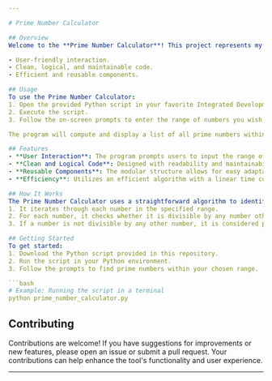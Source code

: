 ```yaml
---

# Prime Number Calculator

## Overview
Welcome to the **Prime Number Calculator**! This project represents my first portfolio piece developed during my software engineering bootcamp. The goal is to provide a straightforward yet powerful tool to find prime numbers within a user-specified range. It highlights:

- User-friendly interaction.
- Clean, logical, and maintainable code.
- Efficient and reusable components.

## Usage
To use the Prime Number Calculator:
1. Open the provided Python script in your favorite Integrated Development Environment (IDE).
2. Execute the script.
3. Follow the on-screen prompts to enter the range of numbers you wish to analyze.

The program will compute and display a list of all prime numbers within the specified range.

## Features
- **User Interaction**: The program prompts users to input the range of numbers they want to analyze for prime numbers.
- **Clean and Logical Code**: Designed with readability and maintainability in mind.
- **Reusable Components**: The modular structure allows for easy adaptation and reuse of code in other projects.
- **Efficiency**: Utilizes an efficient algorithm with a linear time complexity of O(n).

## How It Works
The Prime Number Calculator uses a straightforward algorithm to identify prime numbers:
1. It iterates through each number in the specified range.
2. For each number, it checks whether it is divisible by any number other than 1 and itself.
3. If a number is not divisible by any other number, it is considered prime and added to the list of prime numbers.

## Getting Started
To get started:
1. Download the Python script provided in this repository.
2. Run the script in your Python environment.
3. Follow the prompts to find prime numbers within your chosen range.

```bash
# Example: Running the script in a terminal
python prime_number_calculator.py
```

## Contributing
Contributions are welcome! If you have suggestions for improvements or new features, please open an issue or submit a pull request. Your contributions can help enhance the tool's functionality and user experience.

---
```



